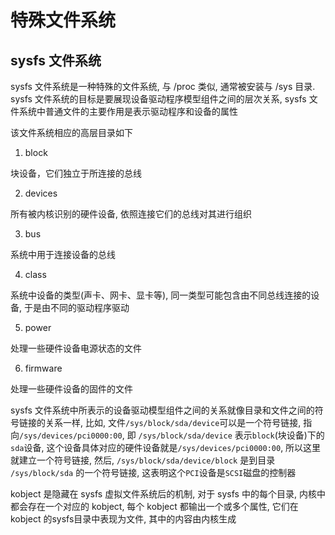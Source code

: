 # 特殊文件系统

## sysfs 文件系统

<div id="sysfs"/>
sysfs 文件系统是一种特殊的文件系统, 与 /proc 类似, 通常被安装与 /sys 目录. sysfs 文件系统的目标是要展现设备驱动程序模型组件之间的层次关系, sysfs 文件系统中普通文件的主要作用是表示驱动程序和设备的属性

该文件系统相应的高层目录如下

1. block

块设备，它们独立于所连接的总线

2. devices

所有被内核识别的硬件设备, 依照连接它们的总线对其进行组织

3. bus

系统中用于连接设备的总线

4. class

系统中设备的类型(声卡、网卡、显卡等), 同一类型可能包含由不同总线连接的设备, 于是由不同的驱动程序驱动

5. power

处理一些硬件设备电源状态的文件


6. firmware

处理一些硬件设备的固件的文件


sysfs 文件系统中所表示的设备驱动模型组件之间的关系就像目录和文件之间的符号链接的关系一样, 比如, 文件`/sys/block/sda/device`可以是一个符号链接, 指向`/sys/devices/pci0000:00`, 即 `/sys/block/sda/device` 表示`block`(块设备)下的`sda`设备, 这个设备具体对应的硬件设备就是`/sys/devices/pci0000:00`, 所以这里就建立一个符号链接, 然后, `/sys/block/sda/device/block` 是到目录 `/sys/block/sda` 的一个符号链接, 这表明这个`PCI`设备是`SCSI`磁盘的控制器


kobject 是隐藏在 sysfs 虚拟文件系统后的机制, 对于 sysfs 中的每个目录, 内核中都会存在一个对应的 kobject, 每个 kobject 都输出一个或多个属性, 它们在kobject 的sysfs目录中表现为文件, 其中的内容由内核生成
